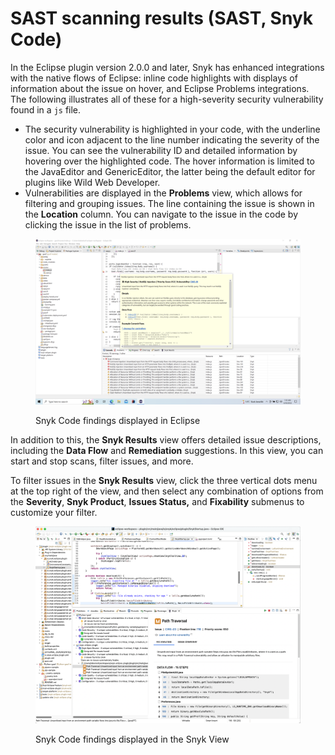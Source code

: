 # SAST scanning results (SAST, Snyk Code)

In the Eclipse plugin version 2.0.0 and later, Snyk has enhanced integrations with the native flows of Eclipse: inline code highlights with displays of information about the issue on hover, and Eclipse Problems integrations. The following illustrates all of these for a high-severity security vulnerability found in a `js` file.

* The security vulnerability is highlighted in your code, with the underline color and icon adjacent to the line number indicating the severity of the issue. You can see the vulnerability ID and detailed information by hovering over the highlighted code. The hover information is limited to the JavaEditor and GenericEditor, the latter being the default editor for plugins like Wild Web Developer.
* Vulnerabilities are displayed in the **Problems** view, which allows for filtering and grouping issues. The line containing the issue is shown in the **Location** column. You can navigate to the issue in the code by clicking the issue in the list of problems.

<figure><img src="../../../.gitbook/assets/image (122) (1) (1) (1) (1) (1) (1) (1) (1) (2) (1) (2).png" alt=""><figcaption><p>Snyk Code findings displayed in Eclipse</p></figcaption></figure>

In addition to this, the **Snyk Results** view offers detailed issue descriptions, including the **Data Flow** and **Remediation** suggestions. In this view, you can start and stop scans, filter issues, and more.&#x20;

To filter issues in the **Snyk Results** view, click the three vertical dots menu at the top right of the view, and then select any combination of options from the **Severity**, **Snyk Product**, **Issues Status,** and **Fixability** submenus to customize your filter.

<figure><img src="../../../.gitbook/assets/image (645).png" alt=""><figcaption><p>Snyk Code findings displayed in the Snyk View</p></figcaption></figure>
